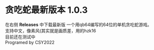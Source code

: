 # 贪吃蛇最新版本 1.0.3
在右侧 **Releases** 中下载最新版
一个用qb64编写的64位的单机贪吃蛇游戏。         
支持中文，像素风(其实就是画质差，用的hzk16  
目前还在测试中       
Programed by CSY2022      
